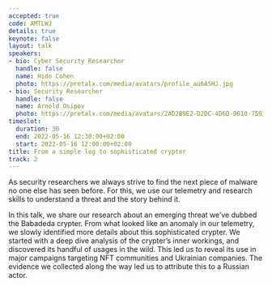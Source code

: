 ```yaml
---
accepted: true
code: AMTLWJ
details: true
keynote: false
layout: talk
speakers:
- bio: Cyber Security Researcher
  handle: false
  name: Hido Cohen
  photo: https://pretalx.com/media/avatars/profile_au6ASHJ.jpg
- bio: Security Researcher
  handle: false
  name: Arnold Osipov
  photo: https://pretalx.com/media/avatars/2AD2B9E2-D2DC-4D6D-9610-759319CAD243_xTffIj3.jpeg
timeslot:
  duration: 30
  end: 2022-05-16 12:30:00+02:00
  start: 2022-05-16 12:00:00+02:00
title: From a simple log to sophisticated crypter
track: 2
---
```


As security researchers we always strive to find the next piece of malware no one else has seen before.
For this, we use our telemetry and research skills to understand a threat and the story behind it.


In this talk, we share our research about an emerging threat we’ve dubbed the Babadeda crypter.
From what looked like an anomaly in our telemetry, we slowly identified more details about this sophisticated crypter.
We started with a deep dive analysis of the crypter’s inner workings, and discovered its handful of usages in the wild.
This led us to reveal its use in major campaigns targeting NFT communities and Ukrainian companies.
The evidence we collected along the way led us to attribute this to a Russian actor.